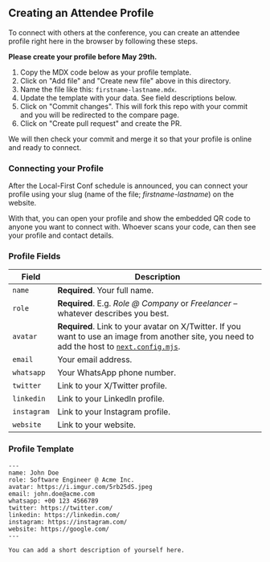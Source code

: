 ## Creating an Attendee Profile

To connect with others at the conference, you can create an attendee profile right here in the browser by following these steps.

**Please create your profile before May 29th.**

1. Copy the MDX code below as your profile template.
2. Click on "Add file" and "Create new file" above in this directory.
3. Name the file like this: `firstname-lastname.mdx`.
4. Update the template with your data. See field descriptions below.
5. Click on "Commit changes". This will fork this repo with your commit and you will be redirected to the compare page.
6. Click on "Create pull request" and create the PR.

We will then check your commit and merge it so that your profile is online and ready to connect.

### Connecting your Profile

After the Local-First Conf schedule is announced, you can connect your profile using your slug (name of the file; _firstname-lastname_) on the website.

With that, you can open your profile and show the embedded QR code to anyone you want to connect with. Whoever scans your code, can then see your profile and contact details.

### Profile Fields

| Field       | Description                                                                                                                                                            |
| ----------- | ---------------------------------------------------------------------------------------------------------------------------------------------------------------------- |
| `name`      | **Required**. Your full name.                                                                                                                                          |
| `role`      | **Required**. E.g. _Role @ Company_ or _Freelancer_ – whatever describes you best.                                                                                     |
| `avatar`    | **Required**. Link to your avatar on X/Twitter. If you want to use an image from another site, you need to add the host to [`next.config.mjs`](../../next.config.mjs). |
| `email`     | Your email address.                                                                                                                                                    |
| `whatsapp`  | Your WhatsApp phone number.                                                                                                                                            |
| `twitter`   | Link to your X/Twitter profile.                                                                                                                                        |
| `linkedin`  | Link to your LinkedIn profile.                                                                                                                                         |
| `instagram` | Link to your Instagram profile.                                                                                                                                        |
| `website`   | Link to your website.                                                                                                                                                  |

### Profile Template

```
---
name: John Doe
role: Software Engineer @ Acme Inc.
avatar: https://i.imgur.com/5rb25dS.jpeg
email: john.doe@acme.com
whatsapp: +00 123 4566789
twitter: https://twitter.com/
linkedin: https://linkedin.com/
instagram: https://instagram.com/
website: https://google.com/
---

You can add a short description of yourself here.
```
